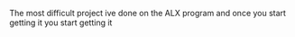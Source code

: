 The most difficult project ive done on the ALX program and once you start getting it you start getting it
